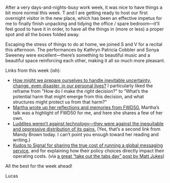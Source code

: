 After a very days-and-nights-busy work week, it was nice to have things a bit more normal this week. T and I are getting ready to host our first overnight visitor in the new place, which has been an effective impetus for me to finally finish unpacking and tidying the office / spare bedroom—it’ll feel good to have it in order, to have all the things in (more or less) a proper spot and all the boxes folded away.

Escaping the stress of things to do at home, we joined S and V for a recital this afternoon. The performances by Kathryn Patricia Cobbler and Sonya Sweeney were excellent—there’s something to beautiful music and a beautiful space reinforcing each other, making it all so much more pleasant.

Links from this week (ish):

- [How might we prepare ourselves to handle inevitable uncertainty, change, even disaster, in our personal lives?](https://everythingchanges.us/blog/look-to-the-ground/) I particularly liked the reframe from “How do I make the *right* decision?” to “What’s the potential harm that might emerge from this decision, and what structures might protect us from that harm?”
- [Martha wrote up her reflections and memories from FWD50.](https://medium.com/@mlhedwards/my-fwd50-reflections-and-takeaways-b631d5f9deb1) Martha’s talk was a highlight of FWD50 for me, and here she shares a few of her own.
- [Luddites weren’t against technology—they were against the inequitable and oppressive distribution of its gains.](https://aworkinglibrary.com/writing/real-ones) (Yes, that’s a second link from Mandy Brown today. I can’t point you enough toward her reading and writing.)
- [Kudos to Signal for sharing the true cost of running a global messaging service](https://signal.org/blog/signal-is-expensive/), and for explaining how their policy choices directly impact their operating costs. (via [a great “take out the tabs day” post by Matt Jukes](https://digitalbydefault.com/2023/11/19/take-out-the-tabs-day/))

All the best for the week ahead!

Lucas